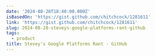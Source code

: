 ```yaml
---
date: '2024-08-28T18:40:00.000Z'
isBasedOn: 'https://gist.github.com/chitchcock/1281611'
link: 'https://gist.github.com/chitchcock/1281611'
slug: 2024-08-28-steveys-google-platforms-rant-github
tags:
  - product
title: Stevey's Google Platforms Rant · GitHub
---
```

 

